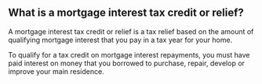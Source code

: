 ##  What is a mortgage interest tax credit or relief?

A mortgage interest tax credit or relief is a tax relief based on the amount
of qualifying mortgage interest that you pay in a tax year for your home.

To qualify for a tax credit on mortgage interest repayments, you must have
paid interest on money that you borrowed to purchase, repair, develop or
improve your main residence.
